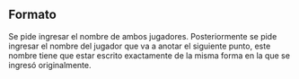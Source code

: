 ## Formato

Se pide ingresar el nombre de ambos jugadores. Posteriormente se pide ingresar el nombre del jugador que va a anotar el siguiente punto, este nombre tiene que estar escrito exactamente de la misma forma en la que se ingresó originalmente.